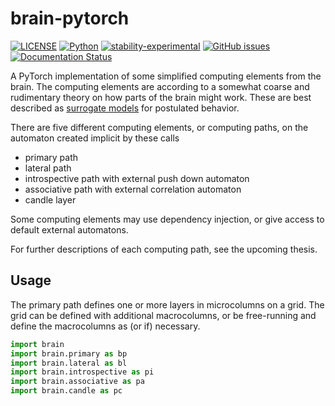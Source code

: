 # brain-pytorch

[![LICENSE](https://img.shields.io/badge/license-GPL2.0-green?style=for-the-badge)](https://github.com/jeblad/brain-pytorch/blob/master/LICENSE)
[![Python](https://img.shields.io/badge/python-3.7-blue.svg?style=for-the-badge)](https://www.python.org/)
[![stability-experimental](https://img.shields.io/badge/stability-experimental-orange.svg?style=for-the-badge)](https://github.com/emersion/stability-badges)
[![GitHub issues](https://img.shields.io/github/issues-raw/jeblad/brain-pytorch?style=for-the-badge)](https://github.com/jeblad/brain-pytorch/issues/)
[![Documentation Status](https://readthedocs.org/projects/brain-pytorch/badge/?style=for-the-badge&version=latest)](https://brain-pytorch.readthedocs.io/en/latest/?badge=latest)

A PyTorch implementation of some simplified computing elements from the brain. The computing elements are according to a somewhat coarse and rudimentary theory on how parts of the brain might work. These are best described as [surrogate models](https://en.wikipedia.org/wiki/Surrogate_model) for postulated behavior.

There are five different computing elements, or computing paths, on the automaton created implicit by these calls

- primary path
- lateral path
- introspective path with external push down automaton
- associative path with external correlation automaton
- candle layer

Some computing elements may use dependency injection, or give access to default external automatons.

For further descriptions of each computing path, see the upcoming thesis.

## Usage

The primary path defines one or more layers in microcolumns on a grid. The grid can be defined with additional macrocolumns, or be free-running and define the macrocolumns as (or if) necessary.

```python
import brain
import brain.primary as bp
import brain.lateral as bl
import brain.introspective as pi
import brain.associative as pa
import brain.candle as pc
```

